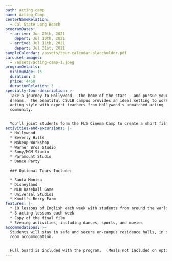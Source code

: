 ```yaml
---
path: acting-camp
name: Acting Camp
centerNameRelation:
  - Cal State Long Beach
programDates:
  - arrive: Jun 20th, 2021
    depart: Jul 10th, 2021
  - arrive: Jul 11th, 2021
    depart: Jul 31st, 2021
sampleCalendar: /assets/tour-calendar-placeholder.pdf
carousel-images:
  - /assets/acting-camp-1.jpeg
programDetails:
  minimumAge: 15
  duration: 3
  price: 4450
  durationRelation: 3
specialty-tour-description: >-
  Take a journey to Hollywood - the home of the stars - and pursue your acting
  dreams.  The beautiful CSULB campus provides an ideal setting to work on your
  acting style with expert teachers from Hollywood's unmatched acting
  community.  


  You'll joint students form the FLS Cinema Camp to create a short film.  Students must learn to act in front of a camera and hone their skills in enunciation, character analysis, improvisation, and reacting to other characters in a scene.
activities-and-excursions: |-
  * Hollywood
  * Beverly Hills
  * Makeup Workshop
  * Warner Bros Studio 
  * Sony/MGM Studio
  * Paramount Studio
  * Dance Party

  ### Optional Tours Include:

  * Santa Monica
  * Disneyland
  * MLB Baseball Game
  * Universal Studios
  * Knott's Berry Farm
features: |-
  * 18 lessons of English each week with students from around the world
  * 8 acting lessons each week
  * Copy of the final film
  * Evening activities, including dances, sports, and movies
accommodations: >-
  Students will stay in safe and secure on-campus residence halls, in shared
  room accommodation.


  Full board is included with the program.  (Meals not included on optional activities.)
---
```

